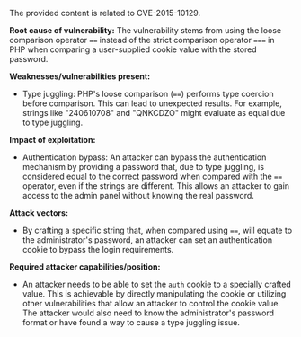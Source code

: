The provided content is related to CVE-2015-10129.

**Root cause of vulnerability:**
The vulnerability stems from using the loose comparison operator `==` instead of the strict comparison operator `===` in PHP when comparing a user-supplied cookie value with the stored password.

**Weaknesses/vulnerabilities present:**
- Type juggling: PHP's loose comparison (`==`) performs type coercion before comparison. This can lead to unexpected results. For example, strings like "240610708" and "QNKCDZO" might evaluate as equal due to type juggling.

**Impact of exploitation:**
- Authentication bypass: An attacker can bypass the authentication mechanism by providing a password that, due to type juggling, is considered equal to the correct password when compared with the `==` operator, even if the strings are different. This allows an attacker to gain access to the admin panel without knowing the real password.

**Attack vectors:**
- By crafting a specific string that, when compared using `==`, will equate to the administrator's password, an attacker can set an authentication cookie to bypass the login requirements.

**Required attacker capabilities/position:**
- An attacker needs to be able to set the `auth` cookie to a specially crafted value. This is achievable by directly manipulating the cookie or utilizing other vulnerabilities that allow an attacker to control the cookie value. The attacker would also need to know the administrator's password format or have found a way to cause a type juggling issue.